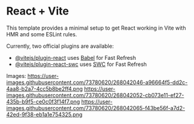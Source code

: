 # React + Vite

This template provides a minimal setup to get React working in Vite with HMR and some ESLint rules.

Currently, two official plugins are available:

- [@vitejs/plugin-react](https://github.com/vitejs/vite-plugin-react/blob/main/packages/plugin-react/README.md) uses [Babel](https://babeljs.io/) for Fast Refresh
- [@vitejs/plugin-react-swc](https://github.com/vitejs/vite-plugin-react-swc) uses [SWC](https://swc.rs/) for Fast Refresh

Images:
https://user-images.githubusercontent.com/73780620/268042046-a96664f5-dd2c-4aa8-b2a7-4cc5b8be2ff4.png
https://user-images.githubusercontent.com/73780620/268042052-cb073e11-ef27-435b-b9f5-ce0c0f3f14f7.png
https://user-images.githubusercontent.com/73780620/268042065-f43be56f-a7d2-42ed-9f38-eb1a1e754325.png
